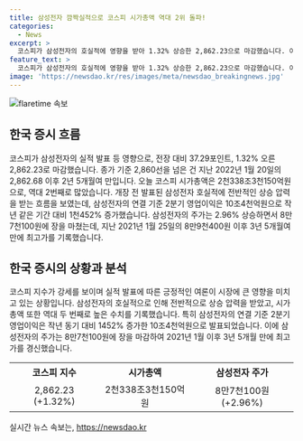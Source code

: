 ```yaml
---
title: 삼성전자 깜짝실적으로 코스피 시가총액 역대 2위 돌파!
categories:
  - News
excerpt: >
  코스피가 삼성전자의 호실적에 영향을 받아 1.32% 상승한 2,862.23으로 마감했습니다. 이는 2년 5개월여 만에 2,860선을 넘었으며, 시가총액은 역대 두 번째로 높았습니다. 삼성전자의 2분기 영업이익은 작년 대비 1,452% 증가한 10조4천억원으로 발표되었고, 주가는 3년 5개월여 만에 최고가를 기록했습니다. (150자)
feature_text: >
  코스피가 삼성전자의 호실적에 영향을 받아 1.32% 상승한 2,862.23으로 마감했습니다. 이는 2년 5개월여 만에 2,860선을 넘었으며, 시가총액은 역대 두 번째로 높았습니다. 삼성전자의 2분기 영업이익은 작년 대비 1,452% 증가한 10조4천억원으로 발표되었고, 주가는 3년 5개월여 만에 최고가를 기록했습니다. (150자)
image: 'https://newsdao.kr/res/images/meta/newsdao_breakingnews.jpg'
---
```


<p><img src="https://newsdao.kr/res/images/meta/newsdao_breakingnews.jpg" alt="flaretime 속보" /></p>

<h2 data-ke-size="size26">한국 증시 흐름</h2>

<p data-ke-size="size16">코스피가 삼성전자의 실적 발표 등 영향으로, 전장 대비 37.29포인트, 1.32% 오른 2,862.23로 마감했습니다. 종가 기준 2,860선을 넘은 건 지난 2022년 1월 20일의 2,862.68 이후 2년 5개월여 만입니다. 오늘 코스피 시가총액은 2천338조3천150억원으로, 역대 2번째로 많았습니다. 개장 전 발표된 삼성전자 호실적에 전반적인 상승 압력을 받는 흐름을 보였는데, 삼성전자의 연결 기준 2분기 영업이익은 10조4천억원으로 작년 같은 기간 대비 1천452% 증가했습니다. 삼성전자의 주가는 2.96% 상승하면서 8만7천100원에 장을 마쳤는데, 지난 2021년 1월 25일의 8만9천400원 이후 3년 5개월여 만에 최고가를 기록했습니다.</p>

<h2 data-ke-size="size26">한국 증시의 상황과 분석</h2>

<p data-ke-size="size16">코스피 지수가 강세를 보이며 실적 발표에 따른 긍정적인 여론이 시장에 큰 영향을 미치고 있는 상황입니다. 삼성전자의 호실적으로 인해 전반적으로 상승 압력을 받았고, 시가총액 또한 역대 두 번째로 높은 수치를 기록했습니다. 특히 삼성전자의 연결 기준 2분기 영업이익은 작년 동기 대비 1452% 증가한 10조4천억원으로 발표되었습니다. 이에 삼성전자의 주가는 8만7천100원에 장을 마감하여 2021년 1월 이후 3년 5개월 만에 최고가를 경신했습니다.</p>

<table>
    <tr>
        <th>코스피 지수</th>
        <th>시가총액</th>
        <th>삼성전자 주가</th>
    </tr>
    <tr>
        <td style="text-align: center;">2,862.23 (+1.32%)</td>
        <td style="text-align: center;">2천338조3천150억원</td>
        <td style="text-align: center;">8만7천100원 (+2.96%)</td>
    </tr>
</table>
실시간 뉴스 속보는, <a href="https://newsdao.kr" rel="dofollow">https://newsdao.kr</a>


